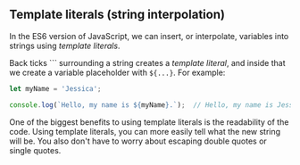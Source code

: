 ## Template literals (string interpolation)

In the ES6 version of JavaScript, we can insert, or interpolate, variables into strings using *template literals*.

Back ticks ``` surrounding a string creates a *template literal*, and inside that we create a variable placeholder with `${...}`. For example:

```javascript
let myName = 'Jessica';

console.log(`Hello, my name is ${myName}.`);  // Hello, my name is Jessica.

```

One of the biggest benefits to using template literals is the readability of the code. Using template literals, you can more easily tell what the new string will be. You also don't have to worry about escaping double quotes or single quotes.
